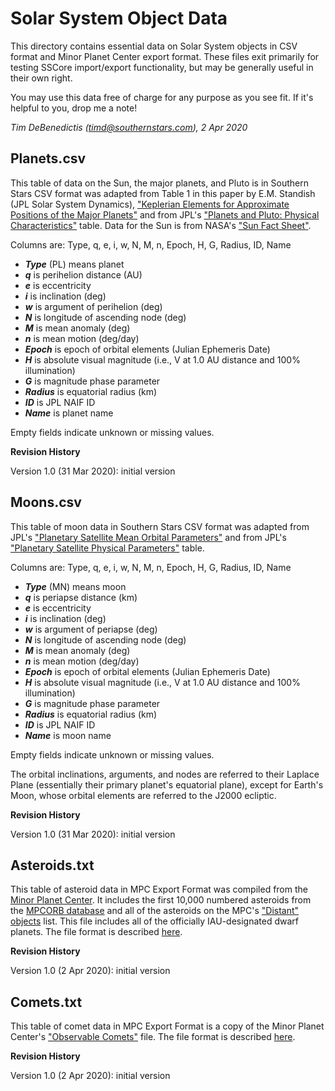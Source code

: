 Solar System Object Data
========================

This directory contains essential data on Solar System objects in CSV format and Minor Planet Center export format.  These files exit primarily for testing SSCore import/export functionality, but may be generally useful in their own right.

You may use this data free of charge for any purpose as you see fit.  If it's helpful to you, drop me a note!

_Tim DeBenedictis (timd@southernstars.com), 2 Apr 2020_

Planets.csv
-----------

This table of data on the Sun, the major planets, and Pluto is in Southern Stars CSV format was adapted from Table 1 in this paper by E.M. Standish (JPL Solar System Dynamics), ["Keplerian Elements for Approximate Positions of the Major Planets"](https://ssd.jpl.nasa.gov/txt/p_elem_t1.txt) and from JPL's ["Planets and Pluto: Physical Characteristics"](https://ssd.jpl.nasa.gov/?planet_phys_par) table.  Data for the Sun is from NASA's ["Sun Fact Sheet"](https://nssdc.gsfc.nasa.gov/planetary/factsheet/sunfact.html).

Columns are: Type, q, e, i, w, N, M, n, Epoch, H, G, Radius, ID, Name

- **_Type_** (PL) means planet
- **_q_** is perihelion distance (AU)
- **_e_** is eccentricity
- **_i_** is inclination (deg)
- **_w_** is argument of perihelion (deg)
- **_N_** is longitude of ascending node (deg)
- **_M_** is mean anomaly (deg)
- **_n_** is mean motion (deg/day)
- **_Epoch_** is epoch of orbital elements (Julian Ephemeris Date)
- **_H_** is absolute visual magnitude (i.e., V at 1.0 AU distance and 100% illumination)
- **_G_** is magnitude phase parameter
- **_Radius_** is equatorial radius (km)
- **_ID_** is JPL NAIF ID
- **_Name_** is planet name

Empty fields indicate unknown or missing values.

**Revision History**

Version 1.0 (31 Mar 2020): initial version

Moons.csv
---------

This table of moon data in Southern Stars CSV format was adapted from JPL's ["Planetary Satellite Mean Orbital Parameters"](https://ssd.jpl.nasa.gov/?sat_elem) and from JPL's ["Planetary Satellite Physical Parameters"](https://ssd.jpl.nasa.gov/?sat_phys_par) table.

Columns are: Type, q, e, i, w, N, M, n, Epoch, H, G, Radius, ID, Name

- **_Type_** (MN) means moon
- **_q_** is periapse distance (km)
- **_e_** is eccentricity
- **_i_** is inclination (deg)
- **_w_** is argument of periapse (deg)
- **_N_** is longitude of ascending node (deg)
- **_M_** is mean anomaly (deg)
- **_n_** is mean motion (deg/day)
- **_Epoch_** is epoch of orbital elements (Julian Ephemeris Date)
- **_H_** is absolute visual magnitude (i.e., V at 1.0 AU distance and 100% illumination)
- **_G_** is magnitude phase parameter
- **_Radius_** is equatorial radius (km)
- **_ID_** is JPL NAIF ID
- **_Name_** is moon name

Empty fields indicate unknown or missing values.

The orbital inclinations, arguments, and nodes are referred to their Laplace Plane (essentially their primary planet's equatorial plane), except for Earth's Moon, whose orbital elements are referred to the J2000 ecliptic.

**Revision History**

Version 1.0 (31 Mar 2020): initial version

Asteroids.txt
-------------

This table of asteroid data in MPC Export Format was compiled from the [Minor Planet Center](https://www.minorplanetcenter.net/iau/mpc.html).  It includes the first 10,000 numbered asteroids from the [MPCORB database](https://www.minorplanetcenter.net/iau/MPCORB/MPCORB.DAT) and all of the asteroids on the MPC's ["Distant"  objects](https://www.minorplanetcenter.net/iau/MPCORB/Distant.txt) list.  This file includes all of the officially IAU-designated dwarf planets.  The file format is described [here](https://www.minorplanetcenter.net/iau/info/MPOrbitFormat.html).

**Revision History**

Version 1.0 (2 Apr 2020): initial version

Comets.txt
----------

This table of comet data in MPC Export Format is a copy of the Minor Planet Center's ["Observable Comets"](https://www.minorplanetcenter.net/iau/MPCORB/CometEls.txt) file.  The file format is described [here](https://www.minorplanetcenter.net/iau/info/CometOrbitFormat.html).

**Revision History**

Version 1.0 (2 Apr 2020): initial version
